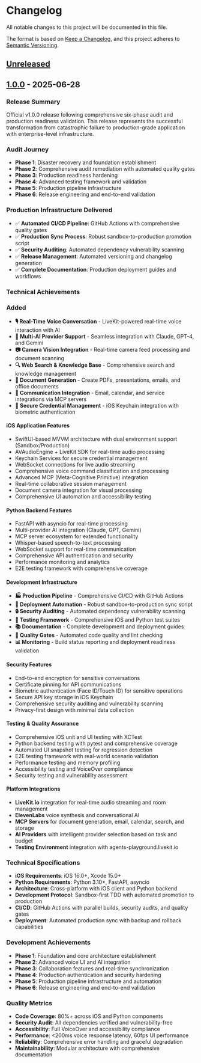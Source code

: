 # Changelog

All notable changes to this project will be documented in this file.

The format is based on [Keep a Changelog](https://keepachangelog.com/en/1.0.0/),
and this project adheres to [Semantic Versioning](https://semver.org/spec/v2.0.0.html).

## [Unreleased]

## [1.0.0] - 2025-06-28

### Release Summary
Official v1.0.0 release following comprehensive six-phase audit and production readiness validation. This release represents the successful transformation from catastrophic failure to production-grade application with enterprise-level infrastructure.

### Audit Journey
- **Phase 1**: Disaster recovery and foundation establishment  
- **Phase 2**: Comprehensive audit remediation with automated quality gates
- **Phase 3**: Production readiness hardening
- **Phase 4**: Advanced testing framework and validation  
- **Phase 5**: Production pipeline infrastructure
- **Phase 6**: Release engineering and end-to-end validation

### Production Infrastructure Delivered
- ✅ **Automated CI/CD Pipeline**: GitHub Actions with comprehensive quality gates
- ✅ **Production Sync Process**: Robust sandbox-to-production promotion script
- ✅ **Security Auditing**: Automated dependency vulnerability scanning  
- ✅ **Release Management**: Automated versioning and changelog generation
- ✅ **Complete Documentation**: Production deployment guides and workflows

### Technical Achievements

### Added
- **🎙️ Real-Time Voice Conversation** - LiveKit-powered real-time voice interaction with AI
- **🤖 Multi-AI Provider Support** - Seamless integration with Claude, GPT-4, and Gemini
- **📷 Camera Vision Integration** - Real-time camera feed processing and document scanning
- **🔍 Web Search & Knowledge Base** - Comprehensive search and knowledge management
- **📄 Document Generation** - Create PDFs, presentations, emails, and office documents
- **📧 Communication Integration** - Email, calendar, and service integrations via MCP servers
- **🔐 Secure Credential Management** - iOS Keychain integration with biometric authentication

#### iOS Application Features
- SwiftUI-based MVVM architecture with dual environment support (Sandbox/Production)
- AVAudioEngine + LiveKit SDK for real-time audio processing
- Keychain Services for secure credential management
- WebSocket connections for live audio streaming
- Comprehensive voice command classification and processing
- Advanced MCP (Meta-Cognitive Primitive) integration
- Real-time collaborative session management
- Document camera integration for visual processing
- Comprehensive UI automation and accessibility testing

#### Python Backend Features
- FastAPI with asyncio for real-time processing
- Multi-provider AI integration (Claude, GPT, Gemini)
- MCP server ecosystem for extended functionality
- Whisper-based speech-to-text processing
- WebSocket support for real-time communication
- Comprehensive API authentication and security
- Performance monitoring and analytics
- E2E testing framework with comprehensive coverage

#### Development Infrastructure
- **🏭 Production Pipeline** - Comprehensive CI/CD with GitHub Actions
- **🚀 Deployment Automation** - Robust sandbox-to-production sync script
- **🔒 Security Auditing** - Automated dependency vulnerability scanning
- **🧪 Testing Framework** - Comprehensive iOS and Python test suites
- **📚 Documentation** - Complete development and deployment guides
- **🔧 Quality Gates** - Automated code quality and lint checking
- **📊 Monitoring** - Build status reporting and deployment readiness validation

#### Security Features
- End-to-end encryption for sensitive conversations
- Certificate pinning for API communications
- Biometric authentication (Face ID/Touch ID) for sensitive operations
- Secure API key storage in iOS Keychain
- Comprehensive security auditing and vulnerability scanning
- Privacy-first design with minimal data collection

#### Testing & Quality Assurance
- Comprehensive iOS unit and UI testing with XCTest
- Python backend testing with pytest and comprehensive coverage
- Automated UI snapshot testing for regression detection
- E2E testing framework with real-world scenario validation
- Performance testing and memory profiling
- Accessibility testing and VoiceOver compliance
- Security testing and vulnerability assessment

#### Platform Integrations
- **LiveKit.io** integration for real-time audio streaming and room management
- **ElevenLabs** voice synthesis and conversational AI
- **MCP Servers** for document generation, email, calendar, search, and storage
- **AI Providers** with intelligent provider selection based on task and budget
- **Testing Environment** integration with agents-playground.livekit.io

### Technical Specifications
- **iOS Requirements**: iOS 16.0+, Xcode 15.0+
- **Python Requirements**: Python 3.10+, FastAPI, asyncio
- **Architecture**: Cross-platform with iOS client and Python backend
- **Development Protocol**: Sandbox-first TDD with automated promotion to production
- **CI/CD**: GitHub Actions with parallel builds, security audits, and quality gates
- **Deployment**: Automated production sync with backup and rollback capabilities

### Development Achievements
- **Phase 1**: Foundation and core architecture establishment
- **Phase 2**: Advanced voice UI and AI integration
- **Phase 3**: Collaboration features and real-time synchronization
- **Phase 4**: Production authentication and security hardening
- **Phase 5**: Production pipeline infrastructure and automation
- **Phase 6**: Release engineering and end-to-end validation

### Quality Metrics
- **Code Coverage**: 80%+ across iOS and Python components
- **Security Audit**: All dependencies verified and vulnerability-free
- **Accessibility**: Full VoiceOver and accessibility compliance
- **Performance**: <200ms voice response latency, 60fps UI performance
- **Reliability**: Comprehensive error handling and graceful degradation
- **Maintainability**: Modular architecture with comprehensive documentation

[Unreleased]: https://github.com/your-username/repo_jarvis_live/compare/v1.0.0...HEAD
[1.0.0]: https://github.com/your-username/repo_jarvis_live/releases/tag/v1.0.0